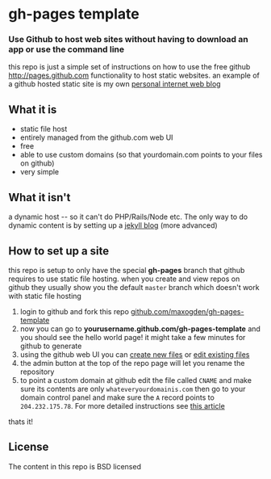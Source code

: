 # gh-pages template

### Use Github to host web sites without having to download an app or use the command line

this repo is just a simple set of instructions on how to use the free github http://pages.github.com functionality to host static websites. an example of a github hosted static site is my own [personal internet web blog](http://maxogden.com)

## What it is

- static file host
- entirely managed from the github.com web UI
- free
- able to use custom domains (so that yourdomain.com points to your files on github)
- very simple

## What it isn't

a dynamic host -- so it can't do PHP/Rails/Node etc. The only way to do dynamic content is by setting up a [jekyll blog](https://help.github.com/articles/using-jekyll-with-pages) (more advanced)

## How to set up a site

this repo is setup to only have the special **gh-pages** branch that github requires to use static file hosting. when you create and view repos on github they usually show you the default `master` branch which doesn't work with static file hosting

1. login to github and fork this repo [github.com/maxogden/gh-pages-template](https://github.com/maxogden/gh-pages-template)
2. now you can go to **yourusername.github.com/gh-pages-template** and you should see the hello world page! it might take a few minutes for github to generate
3. using the github web UI you can [create new files](https://github.com/blog/1327-creating-files-on-github) or [edit existing files](https://github.com/blog/143-inline-file-editing)
4. the admin button at the top of the repo page will let you rename the repository
5. to point a custom domain at github edit the file called `CNAME` and make sure its contents are only `whateveryourdomainis.com` then go to your domain control panel and make sure the `A` record points to `204.232.175.78`. For more detailed instructions see [this article](https://help.github.com/articles/setting-up-a-custom-domain-with-pages)

thats it!

## License

The content in this repo is BSD licensed